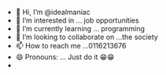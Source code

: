 - 👋 Hi, I’m @idealmaniac
- 👀 I’m interested in ... job opportunities 
- 🌱 I’m currently learning ... programming 
- 💞️ I’m looking to collaborate on ...the society 
- 📫 How to reach me ...0116213676
- 😄 Pronouns: ... Just do it 😁😁
- 

<!---
idealmaniac/idealmaniac is a ✨ special ✨ repository because its `README.md` (this file) appears on your GitHub profile.
You can click the Preview link to take a look at your changes.
--->
